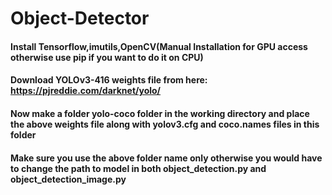 # Object-Detector



#### Install Tensorflow,imutils,OpenCV(Manual Installation for GPU access otherwise use pip if you want to do it on CPU)

#### Download YOLOv3-416 weights file from here: https://pjreddie.com/darknet/yolo/

#### Now make a folder yolo-coco folder in the working directory and place the above weights file along with yolov3.cfg and coco.names files in this folder

#### Make sure you use the above folder name only otherwise you would have to change the path to model in both object_detection.py and object_detection_image.py

